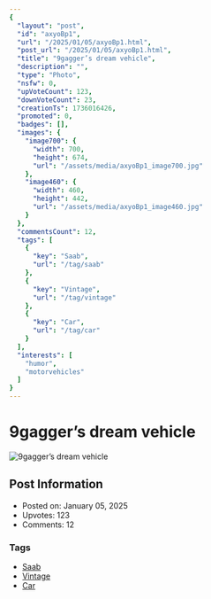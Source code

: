 ```yaml
---
{
  "layout": "post",
  "id": "axyoBp1",
  "url": "/2025/01/05/axyoBp1.html",
  "post_url": "/2025/01/05/axyoBp1.html",
  "title": "9gagger’s dream vehicle",
  "description": "",
  "type": "Photo",
  "nsfw": 0,
  "upVoteCount": 123,
  "downVoteCount": 23,
  "creationTs": 1736016426,
  "promoted": 0,
  "badges": [],
  "images": {
    "image700": {
      "width": 700,
      "height": 674,
      "url": "/assets/media/axyoBp1_image700.jpg"
    },
    "image460": {
      "width": 460,
      "height": 442,
      "url": "/assets/media/axyoBp1_image460.jpg"
    }
  },
  "commentsCount": 12,
  "tags": [
    {
      "key": "Saab",
      "url": "/tag/saab"
    },
    {
      "key": "Vintage",
      "url": "/tag/vintage"
    },
    {
      "key": "Car",
      "url": "/tag/car"
    }
  ],
  "interests": [
    "humor",
    "motorvehicles"
  ]
}
---
```


# 9gagger’s dream vehicle

![9gagger’s dream vehicle](/assets/media/axyoBp1_image700.jpg)

## Post Information

- Posted on: January 05, 2025
- Upvotes: 123
- Comments: 12

### Tags

- [Saab](/tag/Saab)
- [Vintage](/tag/Vintage)
- [Car](/tag/Car)
